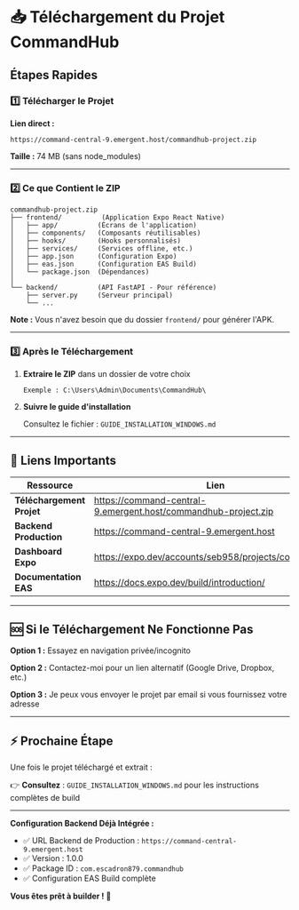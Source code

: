 # 📥 Téléchargement du Projet CommandHub

## Étapes Rapides

### 1️⃣ Télécharger le Projet

**Lien direct :**
```
https://command-central-9.emergent.host/commandhub-project.zip
```

**Taille :** 74 MB (sans node_modules)

---

### 2️⃣ Ce que Contient le ZIP

```
commandhub-project.zip
├── frontend/          (Application Expo React Native)
│   ├── app/          (Écrans de l'application)
│   ├── components/   (Composants réutilisables)
│   ├── hooks/        (Hooks personnalisés)
│   ├── services/     (Services offline, etc.)
│   ├── app.json      (Configuration Expo)
│   ├── eas.json      (Configuration EAS Build)
│   └── package.json  (Dépendances)
│
└── backend/          (API FastAPI - Pour référence)
    ├── server.py     (Serveur principal)
    └── ...
```

**Note :** Vous n'avez besoin que du dossier `frontend/` pour générer l'APK.

---

### 3️⃣ Après le Téléchargement

1. **Extraire le ZIP** dans un dossier de votre choix
   ```
   Exemple : C:\Users\Admin\Documents\CommandHub\
   ```

2. **Suivre le guide d'installation**
   
   Consultez le fichier : `GUIDE_INSTALLATION_WINDOWS.md`

---

## 🔗 Liens Importants

| Ressource | Lien |
|-----------|------|
| **Téléchargement Projet** | https://command-central-9.emergent.host/commandhub-project.zip |
| **Backend Production** | https://command-central-9.emergent.host |
| **Dashboard Expo** | https://expo.dev/accounts/seb958/projects/commandhub |
| **Documentation EAS** | https://docs.expo.dev/build/introduction/ |

---

## 🆘 Si le Téléchargement Ne Fonctionne Pas

**Option 1 :** Essayez en navigation privée/incognito

**Option 2 :** Contactez-moi pour un lien alternatif (Google Drive, Dropbox, etc.)

**Option 3 :** Je peux vous envoyer le projet par email si vous fournissez votre adresse

---

## ⚡ Prochaine Étape

Une fois le projet téléchargé et extrait :

👉 **Consultez** : `GUIDE_INSTALLATION_WINDOWS.md` pour les instructions complètes de build

---

**Configuration Backend Déjà Intégrée :**
- ✅ URL Backend de Production : `https://command-central-9.emergent.host`
- ✅ Version : 1.0.0
- ✅ Package ID : `com.escadron879.commandhub`
- ✅ Configuration EAS Build complète

**Vous êtes prêt à builder ! 🚀**
